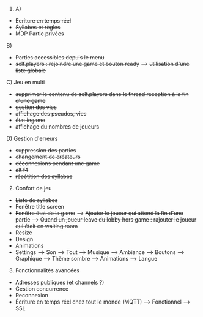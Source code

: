 1) A) 
- ~~Ecriture en temps réel~~
- ~~Syllabes et règles~~
- ~~MDP Partie privées~~

B) 
- ~~Parties accessibles depuis le menu~~
- ~~self.players : rejoindre une game et bouton ready~~
    --> ~~utilisation d'une liste globale~~

C) Jeu en multi
- ~~supprimer le contenu de self.players dans le thread reception à la fin d'une game~~
- ~~gestion des vies~~
- ~~affichage des pseudos, vies~~
- ~~état ingame~~
- ~~affichage du nombres de joueurs~~

D) Gestion d'erreurs
- ~~suppression des parties~~
- ~~changement de créateurs~~
- ~~déconnexions pendant une game~~
- ~~alt f4~~
- ~~répétition des syllabes~~

2) Confort de jeu
- ~~Liste de syllabes~~
- Fenêtre title screen
- ~~Fenêtre état de la game~~
--> ~~Ajouter le joueur qui attend la fin d'une partie~~
--> ~~Quand un joueur leave du lobby hors game : rajouter le joueur qui était en waiting room~~
- Resize
- Design
- Animations
- Settings 
    --> Son
        --> Tout
        --> Musique
        --> Ambiance
        --> Boutons
    --> Graphique
        --> Thème sombre
        --> Animations 
    --> Langue

3) Fonctionnalités avancées
- Adresses publiques (et channels ?)
- Gestion concurrence
- Reconnexion
- Écriture en temps réel chez tout le monde (MQTT)
    --> ~~Fonctionnel~~
    --> SSL


